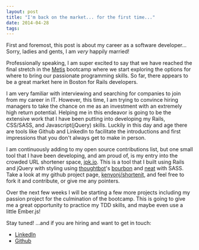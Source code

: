 ```yaml
---
layout: post
title: "I'm back on the market... for the first time..."
date: 2014-04-28
tags:
---
```


First and foremost, this post is about my career as a software developer... Sorry, ladies and gents, I am *very* happily married!

Professionally speaking, I am super excited to say that we have reached the final stretch in the [Metis](http://thisismetis.com) bootcamp where we start exploring the options for where to bring our passionate programming skills. So far, there appears to be a great market here in Boston for Rails developers.

I am very familiar with interviewing and searching for companies to join from my career in IT. However, this time, I am trying to convince hiring managers to take the chance on me as an investment with an extremely high return potential. Helping me in this endeavor is going to be the extensive work that I have been putting into developing my Rails, CSS/SASS, and Javascript(jQuery) skills. Luckily in this day and age there are tools like Github and LinkedIn to facilitate the introductions and first impressions that you don't always get to make in person.

I am continuously adding to my open source contributions list, but one small tool that I have been developing, and am proud of, is my entry into the crowded URL shortener space, [jpk.io](http://jpk.io). This is a tool that I built using Rails and jQuery with styling using [thoughtbot](http://thoughtbot.com)'s [bourbon](http://bourbon.io) and [neat](http://neat.bourbon.io) with SASS. Take a look at my github project page, [kenyonj/shortenit](http://github.com/kenyonj/shortenit), and feel free to fork it and contribute, or give me any pointers.

Over the next few weeks I will be starting a few more projects including my passion project for the culmination of the bootcamp. This is going to give me a great opportunity to practice my TDD skills, and maybe even use a little Ember.js!

Stay tuned!
...and if you are hiring and want to get in touch:

* [LinkedIn](http://www.linkedin.com/in/justinpkenyon/)
* [Github](http://github.com/kenyonj)
